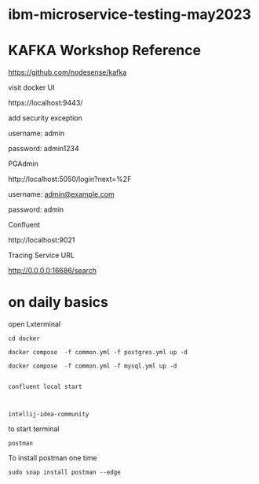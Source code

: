 # ibm-microservice-testing-may2023

# KAFKA Workshop Reference

https://github.com/nodesense/kafka


visit docker UI

https://localhost:9443/

add security exception

username: admin

password: admin1234

PGAdmin

http://localhost:5050/login?next=%2F

username: admin@example.com

password: admin

Confluent 

http://localhost:9021

Tracing Service URL

http://0.0.0.0:16686/search

 
# on daily basics

open Lxterminal

```
cd docker

docker compose  -f common.yml -f postgres.yml up -d

docker compose  -f common.yml -f mysql.yml up -d


confluent local start



intellij-idea-community

```

to start terminal

```
postman
```

To install postman one time

```
sudo snap install postman --edge
```
